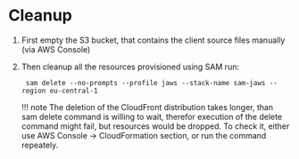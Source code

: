 # Cleanup

1. First empty the S3 bucket, that contains the client source files manually (via AWS Console)
1. Then cleanup all the resources provisioned using SAM run:

        sam delete --no-prompts --profile jaws --stack-name sam-jaws --region eu-central-1

	!!! note
		The deletion of the CloudFront distribution takes longer, than sam delete command is willing to wait, 
                therefor execution of the delete command might fail, but resources would be dropped.
                To check it, either use AWS Console -> CloudFormation section, or run the command repeately.

